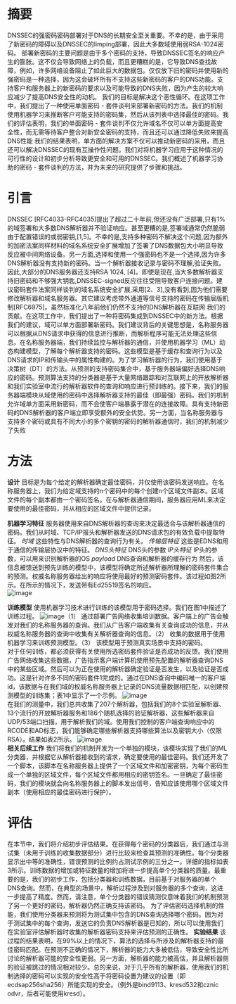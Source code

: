 # 摘要
DNSSEC的强密码密码部署对于DNS的长期安全至关重要。不幸的是，由于采用了新密码的障碍以及DNSSEC的limping部署，因此大多数域使用弱RSA-1024密码。
部署新密码的主要问题是由于多个密码的支持，导致DNSSEC签名的响应产生的膨胀。这不仅会导致网络上的负载，而且更糟糕的是，它导致DNS查找故障，例如，许多网络设备阻止了如此巨大的数据包。仅仅放下旧的密码并使用新的强密码是一种选择，因为这会破坏所有不支持这些新密码的客户的DNS功能。支持客户和服务器上的新密码的要求以及可能导致的DNS失败，因为产生的较大响应减少了提高DNS安全性的动机。
我们的目标是解决这个恶性循环。在这项工作中，我们提出了一种使用单面密码 - 套件谈判来部署新密码的方法。我们的机制使用机器学习来推断客户可能支持的密码集，然后从该列表中选择最佳的密码。我们的评估表明，我们的单面密码 - 套件谈判不仅允许域名不仅可以单方面提高安全性，而无需等待客户整合对新安全密码的支持，而且还可以通过降低失败来提高DNS性能
我们的结果表明，单方面的解决方案不仅可以推动新密码的采用，而且还可以解决DNSSEC的现有互操作性问题。我们对将机器学习应用于这种情况的可行性的设计和初步分析导致更安全和可用的DNSSEC。我们概述了机器学习协助的密码 - 套件谈判的方法，并为未来的研究提供了步骤和挑战。

# 引言
DNSSEC [RFC4033-RFC4035]提出了超过二十年前,但还没有广泛部署,只有1%的域签署和大多数DNS解析器并不验证响应。甚至更糟的是,签署域通常仍然脆弱由于配置错误的或弱密钥,[1,5]。不幸的是,支持多种密码不解决这个问题,因为额外的加密法案同样材料的域名系统安全扩展增加了签署了DNS数据包大小明显导致反应被中间网络设备。另一方面,选择和使用一个强密码也不是一个选择,因为许多DNS解析器没有支持新的密码。当一个解析器接收记录与密码不理解,验证失败。因此,大部分的DNS服务器还支持RSA 1024, [4]。即使是现在,当大多数解析器支持旧密码和不够强大钥匙,DNSSEC-signed反应往往受阻导致客户连接问题。建议密码套件法案同样谈判的域名系统安全扩展,采用[2、3],没有看到,因为他们需要修改解析器和域名服务器。其它建议考虑带外通道等信号支持的密码在传输层版机制[RFC6975]。虽然标准化八年前他们仍然不支持的DNS解析器在互联网
我们的贡献。在这项工作中，我们提出了一种将密码集成到DNSSEC中的新方法。根据我们的建议，域可以单方面部署新密码。我们建议背后的关键思想是，名称服务器可以根据从DNS请求中获得的信息进行推断，而解析程序可能无法处理这些信息。在名称服务器端，我们持续监控与解析器的通信，并使用机器学习（ML）动态构建模型，了解每个解析器支持的密码。这些模型是基于缓存和查询行为以及DNS请求的IP和传输头中的属性构建的。为了学习解析器的行为，我们使用基于决策树（DT）的方法。从预测的支持密码集合中，基于服务器端偏好选择DNS响应的密码。预测算法支持的分类器是基于大量网络跟踪和对互联网上的开放解析器和我们实验室中流行的解析器软件的查询和响应进行预训练的。接下来，我们的服务器端模块从域使用的密码中选择解析器支持的最佳（即最强）密码。我们的机制允许域单方面采用新密码，而不会使客户端暴露于潜在的连接故障。具有支持新密码的DNS解析器的客户端立即享受额外的安全优势。另一方面，当名称服务器与支持多个密码或具有不同大小的多个密钥的密码的解析器通信时，我们的机制减少了失败

# 方法
**设计** 目标是为每个给定的解析器确定最佳密码，并仅使用该密码发送响应。在名称服务器上，我们为给定域支持的n个密码中的每个创建n个区域文件副本。区域文件的每个副本都由一个密码签名。在与解析器通信期间，服务器应用ML来决定要使用的最佳密码，并从相应的区域文件中提供记录。

**机器学习特征** 服务器使用来自DNS解析器的查询来决定最适合与该解析器通信的密码。我们从时域、TCP/IP报头和解析器发送的DNS请求包的有效负载中提取特征。
*时域* 这些特性与DNS解析器的查询行为有关。
*传输层特征* 这些是EDNS和用于通信的传输层协议中的特征。
*DNS头特征* DNS头的参数
*IP头特征* IP头的参数，可以用来识别解析器的OS
*payload* DNS查询和解析器的缓存行为
然后，该信息被馈送到预先训练的模型中，该模型将确定所述解析器所理解的密码套件集合的预测。权威名称服务器给出的响应将使用最好的预测密码套件。该过程如图2所示。在所示的情况下，发送带有Ed25519签名的响应。  
![image](https://user-images.githubusercontent.com/49114842/203488076-39c67ae2-17fe-4c1f-9abc-7d985309af91.png)

**训练模型** 使用机器学习技术进行训练的该模型用于密码选择。我们在图1中描述了训练过程。
![image](https://user-images.githubusercontent.com/49114842/203488582-8acd1d4d-cece-4d4d-b2fd-ee9358227b7c.png)（1） 通过部署广告网络收集培训数据。客户端上的广告会触发对我们的名称服务器的查询。我们从广告客户端收集有关查询成功的信息，并从权威名称服务器的查询中收集有关解析器查询的信息。（2） 收集的数据用于使用机器学习来训练预测模型。（3） 该模型用于预测真实场景中支持的密码。   
对于任何训练，都必须获得有关使用所选密码套件验证是否成功的反馈。我们使用广告网络收集这些数据，广告指示客户端计算机使用预先配置的解析器查询DNS中的某些区域。然后可以为正在使用的解析器确定验证是否发生，以及验证是否成功。这是针对许多不同的密码套件1完成的。通过在DNS查询中编码唯一的客户端id，该数据与在我们域的权威名称服务器上记录的DNS流量数据相匹配，以创建预测模型的训练集；表1中显示了一个示例。  ![image](https://user-images.githubusercontent.com/49114842/203489026-60fc729b-8a6e-4d71-8b90-57266cbb853d.png)  
在我们的测量中，我们总共收集了207个解析器，包括我们的8个实验室解析器、13个流行的开放解析器服务和186个随机选择的验证解析器，这些解析器来自UDP/53端口扫描，用于解析我们的域。使用我们控制的客户端查询响应中的RCODE和AD标志，我们能够确定哪些解析器支持哪些算法以及密钥大小（仅限RSA）。结果如表2所示。   ![image](https://user-images.githubusercontent.com/49114842/203489162-8c8184a5-8cdc-4628-9ee0-1f055fde1843.png)   
**相关后续工作** 我们将我们的机制开发为一个单独的模块，该模块实现了我们的ML分类器，并根据它从解析器接收到的请求，确定要使用的最佳密码。我们还开发了一个脚本，该脚本在名称服务器上提供了一个区域文件和加密密钥，为每个密码生成一个单独的区域文件，每个区域文件都用相应的密钥签名。一旦确定了最佳密码，我们的模块就会向名称服务器上的脚本发出信号，告知应该使用哪个区域文件副本（使用相应的最佳密码进行保护）。
# 评估
在本节中，我们将介绍初步评估结果。在获得每个密码的分类器后，我们通过与测试集（未用于训练的收集数据部分）进行比较来检查其预测的准确性。每个分类器显示出中等的准确性，错误预测的比例约占测试示例的三分之一。详细的指标如表3所示。训练数据的增加或特征数量的增加将进一步提高单个分类器的质量。最重要的是，我们的初步工作，包括分类器和训练数据，目前基于对服务器的单个DNS查询。然而，在典型的场景中，解析过程涉及到对服务器的多个查询，这进一步提高了精度。然而，请注意，单个分类器的错误猜测仅意味着我们的机制预测了另一个更好的密码，解析器仍然正确支持该密码。   为了评估密码选择机制的性能，我们使用分类器来预测将为测试集中包含的DNS查询选择哪个密码。因为对于测试集中的每个查询，发送它的负责DNS解析器是已知的，所以可以使用我们在实验室评估解析器时收集的解析器密码支持来评估预测的正确性。
**实验结果** 该过程的结果表明，在99%以上的情况下，算法的选择与所涉及的解析器支持的最佳密码匹配。在预测不正确的情况下，解析器的能力大多被低估，导致安全性比所讨论的解析器可能的安全性更弱。另一方面，解析器的能力被高估，并且解析器侧的验证被跳过的情况相对较少。总的来说，对于几乎所有的解析器，使用我们的机制选择的密码可以实现的安全性高于将密码设置为建议的设置（即ecdsap256sha256）所能实现的安全。（例外是bind9113、kresd532和cznic odvr，后者可能使用kresd）。

